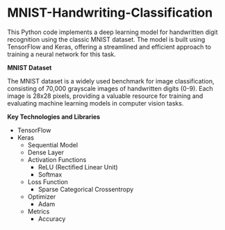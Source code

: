 # MNIST-Handwriting-Classification

This Python code implements a deep learning model for handwritten digit recognition using the classic MNIST dataset. The model is built using TensorFlow and Keras, offering a streamlined and efficient approach to training a neural network for this task.

**MNIST Dataset**

The MNIST dataset is a widely used benchmark for image classification, consisting of 70,000 grayscale images of handwritten digits (0-9). Each image is 28x28 pixels, providing a valuable resource for training and evaluating machine learning models in computer vision tasks.

**Key Technologies and Libraries**

- TensorFlow
- Keras
    - Sequential Model
    - Dense Layer
    - Activation Functions
        - ReLU (Rectified Linear Unit)
        - Softmax
    - Loss Function
        - Sparse Categorical Crossentropy
    - Optimizer
        - Adam
    - Metrics
        - Accuracy
